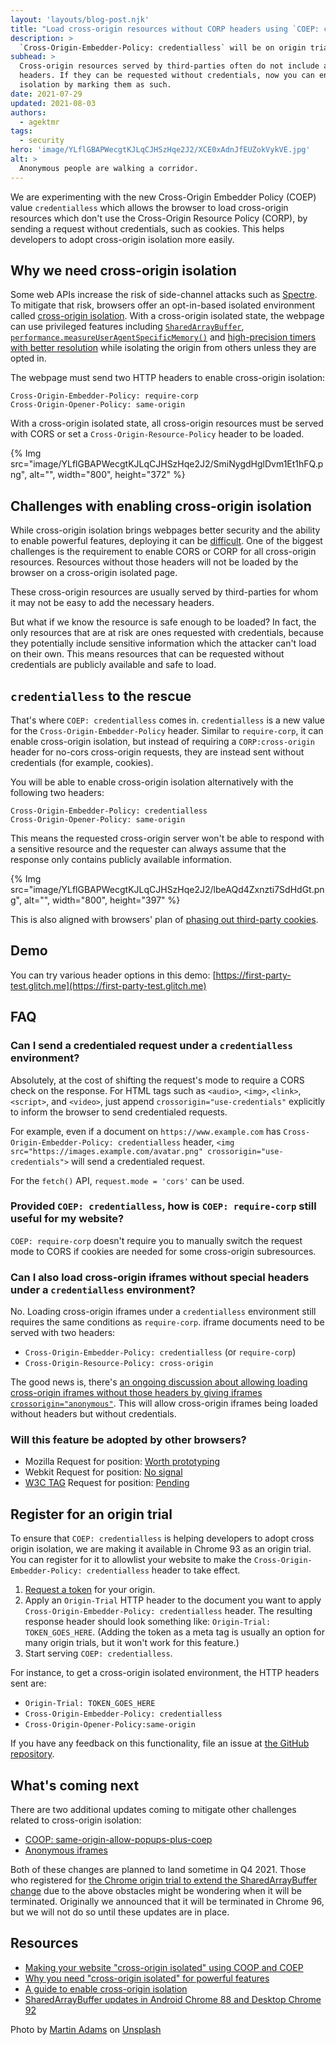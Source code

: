 ```yaml
---
layout: 'layouts/blog-post.njk'
title: "Load cross-origin resources without CORP headers using `COEP: credentialless`"
description: >
  `Cross-Origin-Embedder-Policy: credentialless` will be on origin trial starting Chrome 93. This new value allows web pages to enable cross-origin isolation without requiring cross-origin resources to respond with a `CORP: cross-origin` header by sending credentialless requests.
subhead: >
  Cross-origin resources served by third-parties often do not include adequate CORP
  headers. If they can be requested without credentials, now you can enable cross-origin
  isolation by marking them as such. 
date: 2021-07-29
updated: 2021-08-03
authors:
  - agektmr
tags:
  - security
hero: 'image/YLflGBAPWecgtKJLqCJHSzHqe2J2/XCE0xAdnJfEUZokVykVE.jpg'
alt: >
  Anonymous people are walking a corridor.
---
```


We are experimenting with the new Cross-Origin Embedder Policy (COEP) value
`credentialless` which allows the browser to load cross-origin resources which
don't use the Cross-Origin Resource Policy (CORP), by sending a request without
credentials, such as cookies. This helps developers to adopt cross-origin
isolation more easily.

## Why we need cross-origin isolation

Some web APIs increase the risk of side-channel attacks such as
[Spectre](https://en.wikipedia.org/wiki/Spectre_(security_vulnerability)). To
mitigate that risk, browsers offer an opt-in-based isolated environment called
[cross-origin isolation](https://web.dev/coop-coep/). With a cross-origin
isolated state, the webpage can use privileged features including
[`SharedArrayBuffer`](https://developer.chrome.com/blog/enabling-shared-array-buffer/),
[`performance.measureUserAgentSpecificMemory()`](https://web.dev/monitor-total-page-memory-usage/)
and [high-precision timers with better
resolution](https://developer.chrome.com/blog/cross-origin-isolated-hr-timers/)
while isolating the origin from others unless they are opted in.

The webpage must send two HTTP headers to enable cross-origin isolation:

```http
Cross-Origin-Embedder-Policy: require-corp
Cross-Origin-Opener-Policy: same-origin
```

With a cross-origin isolated state, all cross-origin resources must be served
with CORS or set a `Cross-Origin-Resource-Policy` header to be loaded.

{% Img src="image/YLflGBAPWecgtKJLqCJHSzHqe2J2/SmiNygdHglDvm1Et1hFQ.png",
alt="", width="800", height="372" %}

## Challenges with enabling cross-origin isolation

While cross-origin isolation brings webpages better security and the ability to
enable powerful features, deploying it can be
[difficult](https://web.dev/cross-origin-isolation-guide/). One of the biggest
challenges is the requirement to enable CORS or CORP for all cross-origin
resources. Resources without those headers will not be loaded by the browser on
a cross-origin isolated page.

These cross-origin resources are usually served by third-parties for whom it may
not be easy to add the necessary headers.

But what if we know the resource is safe enough to be loaded? In fact, the only
resources that are at risk are ones requested with credentials, because they
potentially include sensitive information which the attacker can't load on their
own. This means resources that can be requested without credentials are publicly
available and safe to load.

## `credentialless` to the rescue

That's where `COEP: credentialless` comes in. `credentialless` is a new value
for the `Cross-Origin-Embedder-Policy` header. Similar to `require-corp`, it can
enable cross-origin isolation, but instead of requiring a `CORP:cross-origin`
header for no-cors cross-origin requests, they are instead sent without
credentials (for example, cookies).

You will be able to enable cross-origin isolation alternatively with the
following two headers:

```http
Cross-Origin-Embedder-Policy: credentialless
Cross-Origin-Opener-Policy: same-origin
```

This means the requested cross-origin server won't be able to respond with a
sensitive resource and the requester can always assume that the response only
contains publicly available information.

{% Img src="image/YLflGBAPWecgtKJLqCJHSzHqe2J2/lbeAQd4Zxnzti7SdHdGt.png",
alt="", width="800", height="397" %}

This is also aligned with browsers' plan of [phasing out third-party
cookies](https://blog.chromium.org/2020/01/building-more-private-web-path-towards.html).

## Demo

You can try various header options in this demo:
[https://first-party-test.glitch.me](https://first-party-test.glitch.me)

## FAQ

### Can I send a credentialed request under a `credentialless` environment?

Absolutely, at the cost of shifting the request's mode to require a CORS check
on the response. For HTML tags such as `<audio>`, `<img>`, `<link>`, `<script>`,
and `<video>`, just append `crossorigin="use-credentials"` explicitly to inform
the browser to send credentialed requests.

For example, even if a document on `https://www.example.com` has
`Cross-Origin-Embedder-Policy: credentialless` header, `<img
src="https://images.example.com/avatar.png" crossorigin="use-credentials">` will
send a credentialed request.

For the `fetch()` API, `request.mode = 'cors'` can be used.

### Provided `COEP: credentialless`, how is `COEP: require-corp` still useful for my website?

`COEP: require-corp` doesn't require you to manually switch the request mode to
CORS if cookies are needed for some cross-origin subresources.

### Can I also load cross-origin iframes without special headers under a `credentialless` environment?

No. Loading cross-origin iframes under a `credentialless` environment still requires the same conditions as `require-corp`. iframe documents need to be served with two headers:

* `Cross-Origin-Embedder-Policy: credentialless` (or `require-corp`)
* `Cross-Origin-Resource-Policy: cross-origin`

The good news is, there's [an ongoing discussion about allowing loading
cross-origin iframes without those headers by giving iframes
`crossorigin="anonymous"`](https://github.com/camillelamy/explainers/blob/master/anonymous_iframes.md).
This will allow cross-origin iframes being loaded without headers but without
credentials.

### Will this feature be adopted by other browsers?

* Mozilla Request for position: [Worth
  prototyping](https://github.com/mozilla/standards-positions/issues/539)
* Webkit Request for position: [No
  signal](https://lists.webkit.org/pipermail/webkit-dev/2021-June/031898.html)
* [W3C TAG](https://www.w3.org/2001/tag/) Request for position:
  [Pending](https://github.com/w3ctag/design-reviews/issues/582)

## Register for an origin trial

To ensure that `COEP: credentialless` is helping developers to adopt cross
origin isolation, we are making it available in Chrome 93 as an origin trial.
You can register for it to allowlist your website to make the
`Cross-Origin-Embedder-Policy: credentialless` header to take effect.

1. [Request a
   token](https://developer.chrome.com/origintrials/#/view_trial/3036552048754556929)
   for your origin.
2. Apply an `Origin-Trial` HTTP header to the document you want to apply
   `Cross-Origin-Embedder-Policy: credentialless` header. The resulting response
   header should look something like: `Origin-Trial: TOKEN_GOES_HERE`. (Adding
   the token as a meta tag is usually an option for many origin trials, but it
   won't work for this feature.)
3. Start serving `COEP: credentialless`.

For instance, to get a cross-origin isolated environment, the HTTP headers sent
are:

* `Origin-Trial: TOKEN_GOES_HERE`
* `Cross-Origin-Embedder-Policy: credentialless`
* `Cross-Origin-Opener-Policy:same-origin`

If you have any feedback on this functionality, file an issue at [the
GitHub repository](https://github.com/WICG/credentiallessness).

## What's coming next

There are two additional updates coming to mitigate other challenges related to
cross-origin isolation:

* [COOP:
  same-origin-allow-popups-plus-coep](https://github.com/camillelamy/explainers/blob/master/coi-with-popups.md)
* [Anonymous
  iframes](https://github.com/camillelamy/explainers/blob/master/anonymous_iframes.md)

Both of these changes are planned to land sometime in Q4 2021. Those who
registered for [the Chrome origin trial to extend the SharedArrayBuffer
change](https://developer.chrome.com/blog/enabling-shared-array-buffer/) due to
the above obstacles might be wondering when it will be terminated. Originally we
announced that it will be terminated in Chrome 96, but we will not do so until
these updates are in place.

## Resources

* [Making your website "cross-origin isolated" using COOP and
  COEP](https://web.dev/coop-coep/)
* [Why you need "cross-origin isolated" for powerful
  features](https://web.dev/why-coop-coep/)
* [A guide to enable cross-origin
  isolation](https://web.dev/cross-origin-isolation-guide/)
* [SharedArrayBuffer updates in Android Chrome 88 and Desktop Chrome
  92](https://developer.chrome.com/blog/enabling-shared-array-buffer/)

Photo by [Martin
Adams](https://unsplash.com/@martinadams?utm_source=unsplash&utm_medium=referral&utm_content=creditCopyText)
on
[Unsplash](https://unsplash.com/?utm_source=unsplash&utm_medium=referral&utm_content=creditCopyText)
